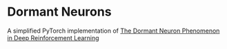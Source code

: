 # Dormant Neurons

A simplified PyTorch implementation of [The Dormant Neuron Phenomenon in Deep Reinforcement Learning](https://arxiv.org/pdf/2302.12902.pdf)
